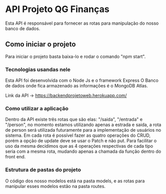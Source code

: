 # API Projeto QG Finanças

Esta API é responsável para fornecer as rotas para manipulação do nosso banco
de dados.

## Como iniciar o projeto 

Para iniciar o projeto basta baixa-lo e rodar o comando "npm start". 

### Tecnologias usandas nele

Esta API foi desenvolvida com o Node Js e o framework Express
O Banco de dados onde fica armazenado as informações é o MongoDB Atlas.

Link da API -> https://backendprojetoweb.herokuapp.com/

### Como utilizar a aplicação

Dentro da API existe três rotas que são elas: "/saida", "/entrada" e "/person",
no momento estamos utilizando apenas a estrada e saida, a rota de person será
utilizada futuramente para a implementação de usuários no sistema. Em cada rota é 
possível fazer as quatro operações do CRUD, porém a opção de update deve se usar o
Patch e não put. Para facilitar o uso da mesma decidimos que as 4 operações respectivas
de cada tipo seria com a mesma rota, mudando apenas a chamada da função dentro do front end.

### Estrutura de pastas do projeto

O código dos nosso modelos está na pasta models, e as rotas para manipular esses modelos estão na pasta routes.
